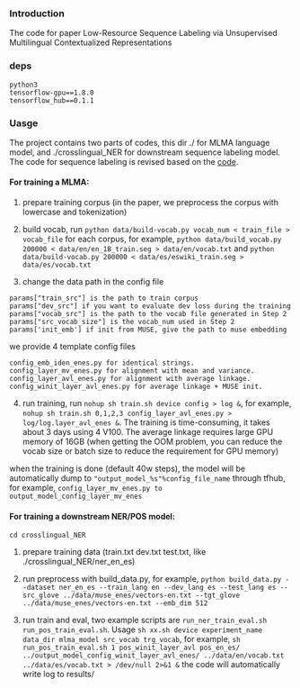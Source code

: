 
### Introduction

The code for paper Low-Resource Sequence Labeling via Unsupervised Multilingual Contextualized Representations


### deps
```
python3 
tensorflow-gpu==1.8.0
tensorflow_hub==0.1.1
```

### Uasge

The project contains two parts of codes, this dir ./ for MLMA language model, and ./crosslingual_NER for downstream sequence labeling model. The code for sequence labeling is revised based on the [code](https://github.com/guillaumegenthial/sequence_tagging?from=singlemessage).

#### For training a MLMA:

1. prepare training corpus (in the paper, we preprocess the corpus with lowercase and tokenization)

2. build vocab, run ``python data/build-vocab.py vocab_num < train_file > vocab_file`` for each corpus, for example, ``python data/build_vocab.py 200000 < data/en/en_1B_train.seg > data/en/vocab.txt`` and ``python data/build-vocab.py 200000 < data/es/eswiki_train.seg > data/es/vocab.txt``

3. change the data path in the config file
```
params["train_src"] is the path to train corpus
params["dev_src"] if you want to evaluate dev loss during the training
params["vocab_src"] is the path to the vocab file generated in Step 2
params["src_vocab_size"] is the vocab_num used in Step 2
params['init_emb'] if init from MUSE, give the path to muse embedding
```
we provide 4 template config files
```
config_emb_iden_enes.py for identical strings.
config_layer_mv_enes.py for alignment with mean and variance.
config_layer_avl_enes.py for alignment with average linkage.
config_winit_layer_avl_enes.py for average linkage + MUSE init.
```

4. run training, run ``nohup sh train.sh device config > log &``, for example, ``nohup sh train.sh 0,1,2,3 config_layer_avl_enes.py > log/log.layer_avl_enes &``. The training is time-consuming, it takes about 3 days using 4 V100. The average linkage requires large GPU memory of 16GB (when getting the OOM problem, you can reduce the vocab size or batch size to reduce the requirement for GPU memory)

when the training is done (default 40w steps), the model will be automatically dump to ``"output_model_%s"%config_file_name`` through tfhub, for example, ``config_layer_mv_enes.py to output_model_config_layer_mv_enes``


#### For training a downstream NER/POS model:

``cd crosslingual_NER``

1. prepare training data (train.txt dev.txt test.txt, like ./crosslingual_NER/ner_en_es)

2. run preprocess with build_data.py, for example, ``python build_data.py --dataset ner_en_es --train_lang en --dev_lang es --test_lang es --src_glove ../data/muse_enes/vectors-en.txt --tgt_glove ../data/muse_enes/vectors-en.txt --emb_dim 512``

3. run train and eval, two example scripts are ``run_ner_train_eval.sh run_pos_train_eval.sh``. Usage ``sh xx.sh device experiment_name data_dir mlma_model src_vocab trg_vocab``, for example, ``sh run_pos_train_eval.sh 1 pos_winit_layer_avl pos_en_es/ ../output_model_config_winit_layer_avl_enes/ ../data/en/vocab.txt ../data/es/vocab.txt > /dev/null 2>&1 &`` the code will automatically write log to results/

